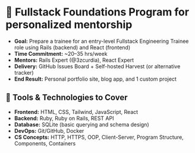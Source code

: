 # 🧠 Fullstack Foundations Program for personalized mentorship

- **Goal:** Prepare a trainee for an entry-level Fullstack Engineering Trainee role using Rails (backend) and React (frontend)
- **Time Commitment:** ~20–35 hrs/week
- **Mentors:** Rails Expert (@3zcurdia), React Expert
- **Delivery:** GitHub Issues Board + Self-hosted Harvest (or alternative tracker)
- **End Result:** Personal portfolio site, blog app, and 1 custom project

## 🔧 Tools & Technologies to Cover

- **Frontend:** HTML, CSS, Tailwind, JavaScript, React
- **Backend:** Ruby, Ruby on Rails, REST API
- **Database:** SQLite (basic querying and schema design)
- **DevOps:** Git/GitHub, Docker
- **CS Concepts:** HTTP, HTTPS, OOP, Client-Server, Program Structure, Components, Containers
